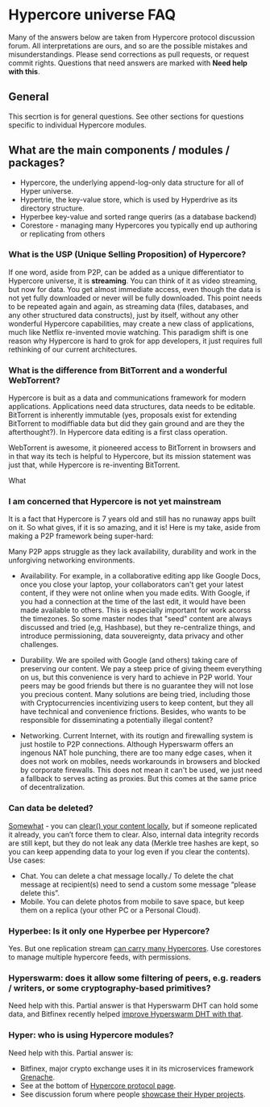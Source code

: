# Hypercore universe FAQ

Many of the answers below are taken from Hypercore protocol discussion forum. All interpretations are ours, and so are the possible mistakes and misunderstandings. Please send corrections as pull requests, or request commit rights. Questions that need answers are marked with **Need help with this**.

## General 
This secrtion is for general questions. See other sections for questions specific to individual Hypercore modules.

## What are the main components / modules / packages?

- Hypercore, the underlying append-log-only data structure for all of Hyper universe. 
- Hypertrie, the key-value store, which is used by Hyperdrive as its directory structure.
- Hyperbee key-value and sorted range querirs (as a database backend)
- Corestore - managing many Hypercores you typically end up authoring or replicating from others 

### What is the USP (Unique Selling Proposition) of Hypercore?

If one word, aside from P2P, can be added as a unique differentiator to Hypercore universe, it is **streaming**. You can think of it as video streaming, but now for data. You get almost immediate access, even though the data is not yet fully downloaded or never will be fully downloaded. This point needs to be repeated again and again, as streaming data (files, databases, and any other structured data constructs), just by itself, without any other wonderful Hypercore capabilities, may create a new class of applications, much like Netflix re-invented movie watching. This paradigm shift is one reason why Hypercore is hard to grok for app developers, it just requires full rethinking of our current architectures.

### What is the difference from BitTorrent and a wonderful WebTorrent?

Hypercore is buit as a data and communications framework for modern applications. Applications need data structures, data needs to be editable. BitTorrent is inherently immutable (yes, proposals exist for extending BitTorrent to modiffiable data but did they gain ground and are they the afterthought?). In Hypercore data editing is a first class operation.

WebTorrent is awesome, it pioneered access to BitTorrent in browsers and in that way its tech is helpful to Hypercore, but its mission statement was just that, while Hypercore is re-inventing BitTorrent. 

What
### I am concerned that Hypercore is not yet mainstream

It is a fact that Hypercore is 7 years old and still has no runaway apps built on it. So what gives, if it is so amazing, and it is! Here is my take, aside from making a  P2P framework being super-hard:

Many P2P apps struggle as they lack availability, durability and work in the unforgiving networking environments.

- Availability. For example, in a collaborative editing app like Google Docs, once you close your laptop, your collaborators can't get your latest content, if they were not online when you made edits. With Google, if you had a connection at the time of the last edit, it would have been made available to others. This is especially important for work acorss the timezones. So some master nodes that "seed" content are always discussed and tried (e,g, Hashbase), but they re-centralize things, and introduce permissioning, data souvereignty, data privacy and other challenges.

- Durability. We are spoiled with Google (and others) taking care of preserving our content. We pay a steep price of giving theem everything on us, but this convenience is very hard to achieve in P2P world. Your peers may be good friends but there is no guarantee they will not lose you precious content. Many solutions are being tried, including those with Cryptocurrencies incentivizing users to keep content, but they all have technical and convenience frictions. Besides, who wants to be responsible for disseminating a potentially illegal content?

- Networking. Current Internet, with its routign and firewalling system is just hostile to P2P connections. Although Hyperswarm offers an ingenous NAT hole punching, there are too many edge cases, when it does not work on mobiles, needs workarounds in browsers and blocked by corporate firewalls. This does not mean it can't be used, we just need a fallback to serves acting as proxies. But this comes at the same price of decentralization.

### Can data be deleted? 

[Somewhat](https://discordapp.com/channels/709519409932140575/709519410557222964/755404488415772746) - you can [clear() your content locally](https://github.com/hypercore-protocol/hypercore#feedclearstart-end-callback), but if someone replicated it already, you can’t force them to clear. Also, internal data integrity records are still kept, but they do not leak any data (Merkle tree hashes are kept, so you can keep appending data to your log even if you clear the contents). Use cases:

- Chat. You can delete a chat message locally./ To delete the chat message at recipient(s) need to send a custom some message “please delete this”.
- Mobile. You can delete photos from mobile to save space, but keep them on a replica (your other PC or a Personal Cloud).

### Hyperbee: Is it only one Hyperbee per Hypercore? 

Yes. But one replication stream [can carry many Hypercores](https://discordapp.com/channels/709519409932140575/709519410557222964/755415844808556594). Use corestores to manage multiple hypercore feeds, with permissions.

### Hyperswarm: does it allow some filtering of peers, e.g. readers / writers, or some cryptography-based primitives?

Need help with this.
Partial answer is that Hyperswarm DHT can hold some data, and Bitfinex recently helped [improve Hyperswarm DHT with that](https://discordapp.com/channels/709519409932140575/709519410557222964/755479495380697118).

### Hyper: who is using Hypercore modules?

Need help with this. Partial answer is:
- Bitfinex, major crypto exchange uses it in its microservices framework [Grenache](https://github.com/bitfinexcom/grenache). 
- See at the bottom of [Hypercore protocol page](https://hypercore-protocol.org/). 
- See discussion forum where people [showcase their Hyper projects](https://discordapp.com/channels/709519409932140575/712037351244955809/712037741126221924). 

